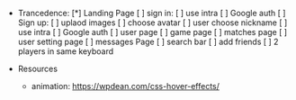 + Trancedence:
    [*] Landing Page
    [ ] sign in:
        [ ] use intra
        [ ] Google auth
    [ ] Sign up:
        [ ] uplaod images
        [ ] choose avatar
        [ ] user choose nickname
        [ ] use intra
        [ ] Google auth
    [ ] user page
    [ ] game page
    [ ] matches page
    [ ] user setting page
    [ ] messages Page
    [ ] search bar
    [ ] add friends
    [ ] 2 players in same keyboard

+ Resources
    + animation: https://wpdean.com/css-hover-effects/

